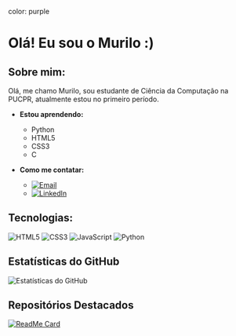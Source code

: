 color: purple

# Olá! Eu sou o Murilo :)

## Sobre mim:
Olá, me chamo Murilo, sou estudante de Ciência da Computação na PUCPR, atualmente estou no primeiro período.
- **Estou aprendendo:**
  - Python
  - HTML5
  - CSS3
  - C

- **Como me contatar:**
  - [![Email](https://img.shields.io/badge/Email-D14836?style=flat&logo=gmail&logoColor=white)](mailto:murilozimermanfortaleza@outlook.com)
  - [![LinkedIn](https://img.shields.io/badge/LinkedIn-0077B5?style=flat&logo=linkedin&logoColor=white)](https://www.linkedin.com/in/murilo-fortaleza-b30a2a230/)

## Tecnologias:
![HTML5](https://img.shields.io/badge/-HTML5-05122A?style=flat&logo=html5)
![CSS3](https://img.shields.io/badge/-CSS3-05122A?style=flat&logo=css3)
![JavaScript](https://img.shields.io/badge/-JavaScript-05122A?style=flat&logo=javascript)
![Python](https://img.shields.io/badge/-Python-05122A?style=flat&logo=python)

## Estatísticas do GitHub
![Estatísticas do GitHub](https://github-readme-stats.vercel.app/api?username=MuriloZF&show_icons=true&theme=dracula)

## Repositórios Destacados
[![ReadMe Card](https://github-readme-stats.vercel.app/api/pin/?username=MuriloZF&repo=The-Vital-Message&theme=dracula)](https://github.com/MuriloZF/The-Vital-Message)
